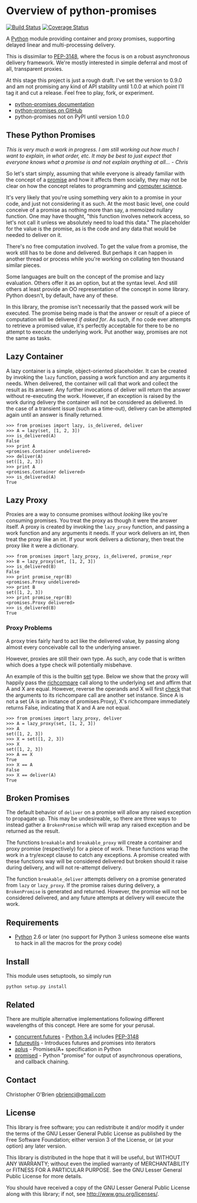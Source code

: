 
# Overview of python-promises

[![Build Status](https://travis-ci.org/obriencj/python-promises.png?branch=master)](https://travis-ci.org/obriencj/python-promises)
[![Coverage Status](https://coveralls.io/repos/obriencj/python-promises/badge.png?branch=master)](https://coveralls.io/r/obriencj/python-promises?branch=master)

A [Python] module providing container and proxy promises, supporting
delayed linear and multi-processing delivery.

This is dissimilar to [PEP-3148], where the focus is on a robust
asynchronous delivery framework. We're mostly interested in simple
deferral and most of all, transparent proxies.

At this stage this project is just a rough draft. I've set the version
to 0.9.0 and am not promising any kind of API stability until 1.0.0 at
which point I'll tag it and cut a release. Feel free to play, fork, or
experiment.

* [python-promises documentation][docs]
* [python-promises on GitHub][github]
* python-promises not on PyPI until version 1.0.0

[python]: http://python.org "Python"

[pep-3148]: http://www.python.org/dev/peps/pep-3148
"PEP-3148 - futures - execute computations asynchronously"

[docs]: http://obriencj.preoccupied.net/python-promises/

[github]: https://github.com/obriencj/python-promises/
"python-promises on GitHub"


## These Python Promises

*This is very much a work in progress. I am still working out how much
 I want to explain, in what order, etc. It may be best to just expect
 that everyone knows what a promise is and not explain anything at
 all... - Chris*

So let's start simply, assuming that while everyone is already
familiar with the concept of a [promise][promise-noun] and how it
affects them socially, they may not be clear on how the concept
relates to programming and [computer science][cs-promise].

It's very likely that you're using something very akin to a promise in
your code, and just not considering it as such. At the most basic
level, one could conceive of a promise as nothing more than say, a
memoized nullary function. One may have thought, "this function
involves network access, so let's not call it unless we absolutely
need to load this data." The placeholder for the value is the promise,
as is the code and any data that would be needed to deliver on it.

There's no free computation involved. To get the value from a promise,
the work still has to be done and delivered. But perhaps it can happen
in another thread or process while you're working on collating ten
thousand similar pieces.

Some languages are built on the concept of the promise and lazy
evaluation. Others offer it as an option, but at the syntax level. And
still others at least provide an OO representation of the concept in
some library. Python doesn't, by default, have any of these.

In this library, the promise isn't necessarily that the passed work
will be executed. The promise being made is that the answer or result
of a piece of computation will be delivered *if asked for*. As such,
if no code ever attempts to retrieve a promised value, it's perfectly
acceptable for there to be no attempt to execute the underlying
work. Put another way, promises are not the same as tasks.

[promise-noun]: http://en.wiktionary.org/wiki/promise#Noun

[cs-promise]: http://en.wikipedia.org/wiki/Futures_and_promises
"Futures and Promises"


## Lazy Container

A lazy container is a simple, object-oriented placeholder. It can be
created by invoking the `lazy` function, passing a work function and
any arguments it needs. When delivered, the container will call that
work and collect the result as its answer. Any further invocations of
deliver will return the answer without re-executing the work. However,
if an exception is raised by the work during delivery the container
will not be considered as delivered. In the case of a transient issue
(such as a time-out), delivery can be attempted again until an answer
is finally returned.

```
>>> from promises import lazy, is_delivered, deliver
>>> A = lazy(set, [1, 2, 3])
>>> is_delivered(A)
False
>>> print A
<promises.Container undelivered>
>>> deliver(A)
set([1, 2, 3])
>>> print A
<promises.Container delivered>
>>> is_delivered(A)
True
```


## Lazy Proxy

Proxies are a way to consume promises without *looking* like you're
consuming promises. You treat the proxy as though it were the answer
itself. A proxy is created by invoking the `lazy_proxy` function, and
passing a work function and any arguments it needs. If your work
delivers an int, then treat the proxy like an int. If your work
delivers a dictionary, then treat the proxy like it were a dictionary.

```
>>> from promises import lazy_proxy, is_delivered, promise_repr
>>> B = lazy_proxy(set, [1, 2, 3])
>>> is_delivered(B)
False
>>> print promise_repr(B)
<promises.Proxy undelivered>
>>> print B
set([1, 2, 3])
>>> print promise_repr(B)
<promises.Proxy delivered>
>>> is_delivered(B)
True
```


### Proxy Problems

A proxy tries fairly hard to act like the delivered value, by passing
along almost every conceivable call to the underlying answer.

However, proxies are still their own type. As such, any code
that is written which does a type check will potentially misbehave.

An example of this is the builtin [set] type. Below we show that the
proxy will happily pass the [richcompare] call along to the underlying
set and affirm that A and X are equal. However, reverse the operands
and X will first [check][set_richcompare] that the arguments to its
richcompare call are another set instance. Since A is not a set (A is
an instance of promises.Proxy), X's richcompare immediately returns
False, indicating that X and A are not equal.

```
>>> from promises import lazy_proxy, deliver
>>> A = lazy_proxy(set, [1, 2, 3])
>>> A
set([1, 2, 3])
>>> X = set([1, 2, 3])
>>> X
set([1, 2, 3])
>>> A == X
True
>>> X == A
False
>>> X == deliver(A)
True
```

[set]: http://docs.python.org/2/library/stdtypes.html#set-types-set-frozenset
"5.7. Set Types - set, frozenset"

[richcompare]: http://docs.python.org/2/c-api/typeobj.html#PyTypeObject.tp_richcompare

[set_richcompare]: http://hg.python.org/cpython/file/779de7b4909b/Objects/setobject.c#l1794


## Broken Promises

The default behavior of `deliver` on a promise will allow any raised
exception to propagate up. This may be undesireable, so there are
three ways to instead gather a `BrokenPromise` which will wrap any
raised exception and be returned as the result.

The functions `breakable` and `breakable_proxy` will create a
container and proxy promise (respectively) for a piece of work. These
functions wrap the work in a try/except clause to catch any
exceptions. A promise created with these functions way will be
considered delivered but broken should it raise during delivery, and
will not re-attempt delivery.

The function `breakable_deliver` attempts delivery on a promise
generated from `lazy` or `lazy_proxy`. If the promise raises during
delivery, a `BrokenPromise` is generated and returned. However, the
promise will not be considered delivered, and any future attempts at
delivery will execute the work.


## Requirements

* [Python] 2.6 or later (no support for Python 3 unless someone else
  wants to hack in all the macros for the proxy code)


## Install

This module uses setuptools, so simply run

```
python setup.py install
```


## Related

There are multiple alternative implementations following different
wavelengths of this concept. Here are some for your perusal.

* [concurrent.futures] - [Python 3.4] includes [PEP-3148]
* [futureutils] - Introduces futures and promises into iterators
* [aplus] - Promises/A+ specification in Python
* [promised] - Python "promise" for output of asynchronous operations,
  and callback chaining.

[concurrent.futures]: http://docs.python.org/dev/library/concurrent.futures.html
[futureutils]: https://pypi.python.org/pypi/futureutils
[aplus]: https://github.com/xogeny/aplus
[promised]: https://code.google.com/p/promised/
[python 3.4]: http://docs.python.org/dev/whatsnew/3.4.html


## Contact

Christopher O'Brien  <obriencj@gmail.com>


## License

This library is free software; you can redistribute it and/or modify
it under the terms of the GNU Lesser General Public License as
published by the Free Software Foundation; either version 3 of the
License, or (at your option) any later version.

This library is distributed in the hope that it will be useful, but
WITHOUT ANY WARRANTY; without even the implied warranty of
MERCHANTABILITY or FITNESS FOR A PARTICULAR PURPOSE.  See the GNU
Lesser General Public License for more details.

You should have received a copy of the GNU Lesser General Public
License along with this library; if not, see
<http://www.gnu.org/licenses/>.
